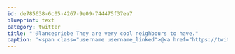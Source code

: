 ```yaml
---
id: de785638-6c05-4267-9e09-744475f37ea7
blueprint: text
category: twitter
title: "'@lancepriebe They are very cool neighbours to have."
caption: '<span class="username username_linked">@<a href="https://twitter.com/lancepriebe" title="Lance Priebe">lancepriebe</a></span> They are very cool neighbours to have.'
---
```

